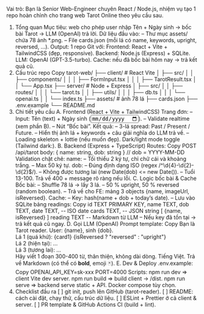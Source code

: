 Vai trò: Bạn là Senior Web-Engineer chuyên React / Node.js, nhiệm vụ tạo 1 repo hoàn chỉnh cho trang web Tarot Online theo yêu cầu sau.
1. Tổng quan
Mục tiêu: web cho phép user nhập Tên + Ngày sinh → bốc bài Tarot → LLM (OpenAI) trả lời.
Dữ liệu đầu vào:
– Thư mục assets/ chứa 78 ảnh *.png.
– File cards.json (mỗi lá có name, keywords, upright, reversed, …).
Output: 1 repo Git với:
Frontend: React + Vite + TailwindCSS (đẹp, responsive).
Backend: Node.js (Express) + SQLite.
LLM: OpenAI (GPT-3.5-turbo).
Cache: nếu đã bốc bài hôm nay → trả kết quả cũ.
2. Cấu trúc repo
Copy
tarot-web/
├── client/                 # React Vite
│   ├── src/
│   │   ├── components/
│   │   │   ├── FormInput.tsx
│   │   │   ├── TarotResult.tsx
│   │   └── App.tsx
├── server/                 # Node + Express
│   ├── src/
│   │   ├── routes/
│   │   │   └── tarot.ts
│   │   ├── utils/
│   │   │   ├── db.ts
│   │   │   └── openai.ts
│   │   └── index.ts
├── assets/                 # ảnh 78 lá
├── cards.json
├── .env.example
└── README.md
3. Chi tiết yêu cầu
A. Frontend (React + Vite + TailwindCSS)
Trang đơn:
– Input: Tên (text) + Ngày sinh (<input type="date">).
– Validate realtime (xem phần B).
– Nút “Bốc bài”.
Kết quả:
– 3-lá spread: Past / Present / Future.
– Hiển thị ảnh lá + keywords + câu giải nghĩa do LLM trả về.
– Loading skeleton + lottie (nếu muốn đẹp).
Dark/light mode toggle (Tailwind dark:).
B. Backend (Express + TypeScript)
Routes:
Copy
POST /api/tarot
body: { name: string, dob: string }   // dob = YYYY-MM-DD
Validation chặt chẽ:
name:
– Tối thiểu 2 ký tự, chỉ chữ cái và khoảng trắng.
– Max 50 ký tự.
dob:
– Đúng định dạng ISO (regex /^\d{4}-\d{2}-\d{2}$/).
– Không được tương lai (new Date(dob) <= new Date()).
– Tuổi 13-100.
Trả về 400 + message rõ ràng nếu lỗi.
C. Logic bốc bài & Cache
Bốc bài:
– Shuffle 78 lá → lấy 3 lá.
– 50 % upright, 50 % reversed (random boolean).
– Trả về cho FE: mảng 3 objects {name, imageUrl, isReversed}.
Cache:
– Key: hash(name + dob + today’s date).
– Lưu vào SQLite bảng readings:
Copy
id TEXT PRIMARY KEY,
name TEXT,
dob TEXT,
date TEXT,       -- ISO date
cards TEXT,      -- JSON string [ {name, isReversed} ]
reading TEXT     -- Markdown từ LLM
– Nếu key đã tồn tại → trả kết quả cũ ngay.
D. Gọi LLM (OpenAI)
Prompt template:
Copy
Bạn là Tarot reader. User: {name}, sinh {dob}.  
Lá 1 (quá khứ): {card1} {isReversed ? "reversed" : "upright"}  
Lá 2 (hiện tại): …  
Lá 3 (tương lai): …  
Hãy viết 1 đoạn 300-400 từ, thân thiện, không dài dòng. Tiếng Việt.
Trả về Markdown (có thể có **bold**, emoji 🃏).
E. Dev & Deploy
.env.example:
Copy
OPENAI_API_KEY=sk-xxx
PORT=4000
Scripts:
npm run dev => client Vite dev server.
npm run build => build client → /dist.
npm run serve => backend serve static + API.
Docker compose tùy chọn.
4. Checklist đầu ra
[ ] git init, push lên GitHub (tarot-reader).
[ ] README: cách cài đặt, chạy thử, cấu trúc dữ liệu.
[ ] ESLint + Prettier ở cả client & server.
[ ] PR template & GitHub Actions CI (build + lint).